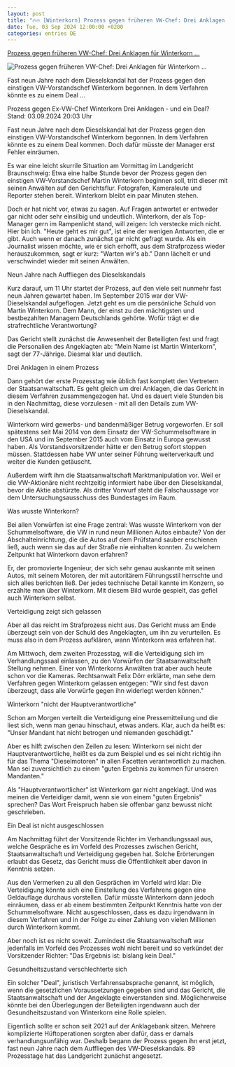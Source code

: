 ```yaml
---
layout: post
title: "🔥🔥 [Winterkorn] Prozess gegen früheren VW-Chef: Drei Anklagen für Winterkorn ..."
date: Tue, 03 Sep 2024 12:00:00 +0200
categories: entries DE
---
```

[Prozess gegen früheren VW-Chef: Drei Anklagen für Winterkorn ...](https://www.tagesschau.de/wirtschaft/unternehmen/winterkorn-prozess-100.html)

![Prozess gegen früheren VW-Chef: Drei Anklagen für Winterkorn ...](https://images.tagesschau.de/image/a2c7ffa6-a536-45fe-b78b-521dc66dbd2c/AAABkbkZHZg/AAABkZLhkrw/16x9-1280/winterkorn-204.jpg)

Fast neun Jahre nach dem Dieselskandal hat der Prozess gegen den einstigen VW-Vorstandschef Winterkorn begonnen. In dem Verfahren könnte es zu einem Deal ...

Prozess gegen Ex-VW-Chef Winterkorn Drei Anklagen - und ein Deal? Stand: 03.09.2024 20:03 Uhr

Fast neun Jahre nach dem Dieselskandal hat der Prozess gegen den einstigen VW-Vorstandschef Winterkorn begonnen. In dem Verfahren könnte es zu einem Deal kommen. Doch dafür müsste der Manager erst Fehler einräumen.

Es war eine leicht skurrile Situation am Vormittag im Landgericht Braunschweig: Etwa eine halbe Stunde bevor der Prozess gegen den einstigen VW-Vorstandschef Martin Winterkorn beginnen soll, tritt dieser mit seinen Anwälten auf den Gerichtsflur. Fotografen, Kameraleute und Reporter stehen bereit. Winterkorn bleibt ein paar Minuten stehen.

Doch er hat nicht vor, etwas zu sagen. Auf Fragen antwortet er entweder gar nicht oder sehr einsilbig und undeutlich. Winterkorn, der als Top-Manager gern im Rampenlicht stand, will zeigen: Ich verstecke mich nicht. Hier bin ich. "Heute geht es mir gut", ist eine der wenigen Antworten, die er gibt. Auch wenn er danach zunächst gar nicht gefragt wurde. Als ein Journalist wissen möchte, wie er sich erhofft, aus dem Strafprozess wieder herauszukommen, sagt er kurz: "Warten wir's ab." Dann lächelt er und verschwindet wieder mit seinen Anwälten.

Neun Jahre nach Auffliegen des Dieselskandals

Kurz darauf, um 11 Uhr startet der Prozess, auf den viele seit nunmehr fast neun Jahren gewartet haben. Im September 2015 war der VW-Dieselskandal aufgeflogen. Jetzt geht es um die persönliche Schuld von Martin Winterkorn. Dem Mann, der einst zu den mächtigsten und bestbezahlten Managern Deutschlands gehörte. Wofür trägt er die strafrechtliche Verantwortung?

Das Gericht stellt zunächst die Anwesenheit der Beteiligten fest und fragt die Personalien des Angeklagten ab: "Mein Name ist Martin Winterkorn", sagt der 77-Jährige. Diesmal klar und deutlich.

Drei Anklagen in einem Prozess

Dann gehört der erste Prozesstag wie üblich fast komplett den Vertretern der Staatsanwaltschaft. Es geht gleich um drei Anklagen, die das Gericht in diesem Verfahren zusammengezogen hat. Und es dauert viele Stunden bis in den Nachmittag, diese vorzulesen - mit all den Details zum VW-Dieselskandal.

Winterkorn wird gewerbs- und bandenmäßiger Betrug vorgeworfen. Er soll spätestens seit Mai 2014 von dem Einsatz der VW-Schummelsoftware in den USA und im September 2015 auch vom Einsatz in Europa gewusst haben. Als Vorstandsvorsitzender hätte er den Betrug sofort stoppen müssen. Stattdessen habe VW unter seiner Führung weiterverkauft und weiter die Kunden getäuscht.

Außerdem wirft ihm die Staatsanwaltschaft Marktmanipulation vor. Weil er die VW-Aktionäre nicht rechtzeitig informiert habe über den Dieselskandal, bevor die Aktie abstürzte. Als dritter Vorwurf steht die Falschaussage vor dem Untersuchungsausschuss des Bundestages im Raum.

Was wusste Winterkorn?

Bei allen Vorwürfen ist eine Frage zentral: Was wusste Winterkorn von der Schummelsoftware, die VW in rund neun Millionen Autos einbaute? Von der Abschalteinrichtung, die die Autos auf dem Prüfstand sauber erschienen ließ, auch wenn sie das auf der Straße nie einhalten konnten. Zu welchem Zeitpunkt hat Winterkorn davon erfahren?

Er, der promovierte Ingenieur, der sich sehr genau auskannte mit seinen Autos, mit seinem Motoren, der mit autoritärem Führungsstil herrschte und sich alles berichten ließ. Der jedes technische Detail kannte im Konzern, so erzählte man über Winterkorn. Mit diesem Bild wurde gespielt, das gefiel auch Winterkorn selbst.

Verteidigung zeigt sich gelassen

Aber all das reicht im Strafprozess nicht aus. Das Gericht muss am Ende überzeugt sein von der Schuld des Angeklagten, um ihn zu verurteilen. Es muss also in dem Prozess aufklären, wann Winterkorn was erfahren hat.

Am Mittwoch, dem zweiten Prozesstag, will die Verteidigung sich im Verhandlungssaal einlassen, zu den Vorwürfen der Staatsanwaltschaft Stellung nehmen. Einer von Winterkorns Anwälten trat aber auch heute schon vor die Kameras. Rechtsanwalt Felix Dörr erklärte, man sehe dem Verfahren gegen Winterkorn gelassen entgegen: "Wir sind fest davon überzeugt, dass alle Vorwürfe gegen ihn widerlegt werden können."

Winterkorn "nicht der Hauptverantwortliche"

Schon am Morgen verteilt die Verteidigung eine Pressemitteilung und die liest sich, wenn man genau hinschaut, etwas anders. Klar, auch da heißt es: "Unser Mandant hat nicht betrogen und niemanden geschädigt."

Aber es hilft zwischen den Zeilen zu lesen: Winterkorn sei nicht der Hauptverantwortliche, heißt es da zum Beispiel und es sei nicht richtig ihn für das Thema "Dieselmotoren" in allen Facetten verantwortlich zu machen. Man sei zuversichtlich zu einem "guten Ergebnis zu kommen für unseren Mandanten."

Als "Hauptverantwortlicher" ist Winterkorn gar nicht angeklagt. Und was meinen die Verteidiger damit, wenn sie von einem "guten Ergebnis" sprechen? Das Wort Freispruch haben sie offenbar ganz bewusst nicht geschrieben.

Ein Deal ist nicht ausgeschlossen

Am Nachmittag führt der Vorsitzende Richter im Verhandlungssaal aus, welche Gespräche es im Vorfeld des Prozesses zwischen Gericht, Staatsanwaltschaft und Verteidigung gegeben hat. Solche Erörterungen erlaubt das Gesetz, das Gericht muss die Öffentlichkeit aber davon in Kenntnis setzen.

Aus den Vermerken zu all den Gesprächen im Vorfeld wird klar: Die Verteidigung könnte sich eine Einstellung des Verfahrens gegen eine Geldauflage durchaus vorstellen. Dafür müsste Winterkorn dann jedoch einräumen, dass er ab einem bestimmten Zeitpunkt Kenntnis hatte von der Schummelsoftware. Nicht ausgeschlossen, dass es dazu irgendwann in diesem Verfahren und in der Folge zu einer Zahlung von vielen Millionen durch Winterkorn kommt.

Aber noch ist es nicht soweit. Zumindest die Staatsanwaltschaft war jedenfalls im Vorfeld des Prozesses wohl nicht bereit und so verkündet der Vorsitzender Richter: "Das Ergebnis ist: bislang kein Deal."

Gesundheitszustand verschlechterte sich

Ein solcher "Deal", juristisch Verfahrensabsprache genannt, ist möglich, wenn die gesetzlichen Voraussetzungen gegeben sind und das Gericht, die Staatsanwaltschaft und der Angeklagte einverstanden sind. Möglicherweise könnte bei den Überlegungen der Beteiligten irgendwann auch der Gesundheitszustand von Winterkorn eine Rolle spielen.

Eigentlich sollte er schon seit 2021 auf der Anklagebank sitzen. Mehrere komplizierte Hüftoperationen sorgten aber dafür, dass er damals verhandlungsunfähig war. Deshalb begann der Prozess gegen ihn erst jetzt, fast neun Jahre nach dem Auffliegen des VW-Dieselskandals. 89 Prozesstage hat das Landgericht zunächst angesetzt.

